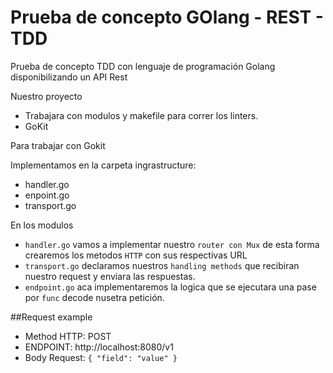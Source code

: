 # Prueba de concepto GOlang - REST - TDD
Prueba de concepto TDD con lenguaje de programación Golang disponibilizando un API Rest

Nuestro proyecto
- Trabajara con modulos y makefile para correr los linters.
- GoKit

Para trabajar con Gokit

Implementamos en la carpeta ingrastructure: 
- handler.go
- enpoint.go
- transport.go

En los modulos
- `handler.go` vamos a implementar nuestro `router con Mux` de esta forma crearemos los metodos `HTTP` con sus respectivas URL
- `transport.go` declaramos nuestros `handling methods` que recibiran nuestro request y enviara las respuestas.
- `endpoint.go` aca implementaremos la logica que se ejecutara una pase por  `func` decode nusetra petición.  


##Request example
- Method HTTP: POST
- ENDPOINT: http://localhost:8080/v1
- Body Request:
 `{
        "field": "value"
    } 
`
